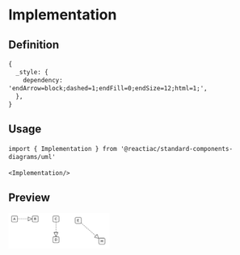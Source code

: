 # Implementation

## Definition

```
{
  _style: { 
    dependency: 'endArrow=block;dashed=1;endFill=0;endSize=12;html=1;',
  },
}
```

## Usage

```
import { Implementation } from '@reactiac/standard-components-diagrams/uml'

<Implementation/>
```

## Preview

<img src="./implementation.png" width="200"/>
